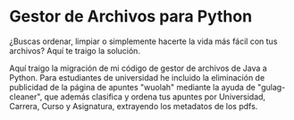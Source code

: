 # Gestor de Archivos para Python

¿Buscas ordenar, limpiar o simplemente hacerte la vida más fácil con tus archivos? Aquí te traigo la solución.

Aquí traigo la migración de mi código de gestor de archivos de Java a Python. Para estudiantes de universidad he incluido la eliminación de publicidad de la página de apuntes "wuolah" mediante la ayuda de "gulag-cleaner", que además clasifica y ordena tus apuntes por Universidad, Carrera, Curso y Asignatura, extrayendo los metadatos de los pdfs.

